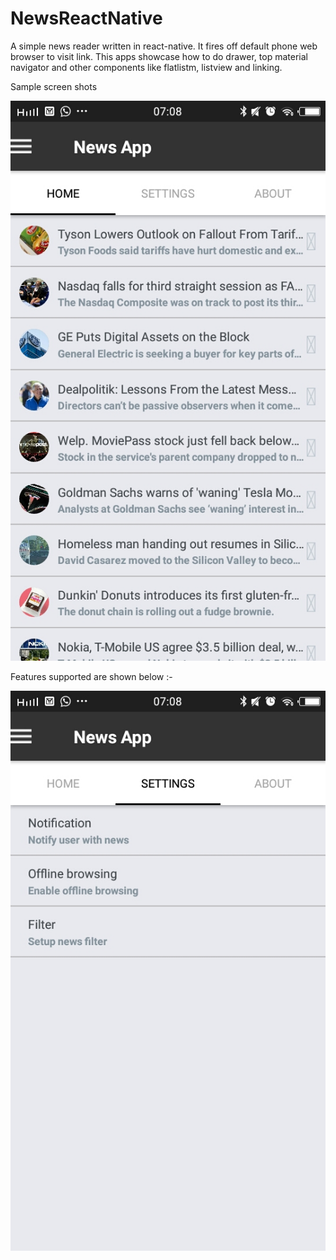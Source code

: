 # NewsReactNative


A simple news reader written in react-native. It fires off default phone web browser to visit link. 
This apps showcase how to do drawer, top material navigator and other components like flatlistm, listview and linking. 


Sample screen shots 

![alt tag](https://github.com/appcoreopc/NewsReactNative/blob/master/a8520ebf-2387-4d55-ab6f-5fdf761f5c60.jfif)



Features supported are shown below :-

![alt tag](https://github.com/appcoreopc/NewsReactNative/blob/master/a9cd7bde-654e-49a4-927a-05a41767c8a5.jfif)
